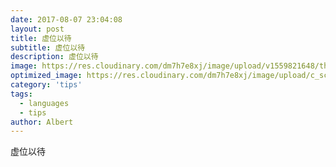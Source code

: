 ```yaml
---
date: 2017-08-07 23:04:08
layout: post
title: 虚位以待
subtitle: 虚位以待
description: 虚位以待
image: https://res.cloudinary.com/dm7h7e8xj/image/upload/v1559821648/theme1_eoyjtl.jpg
optimized_image: https://res.cloudinary.com/dm7h7e8xj/image/upload/c_scale,w_380/v1559821648/theme1_eoyjtl.jpg
category: 'tips'
tags:
  - languages
  - tips
author: Albert
---
```

 虚位以待